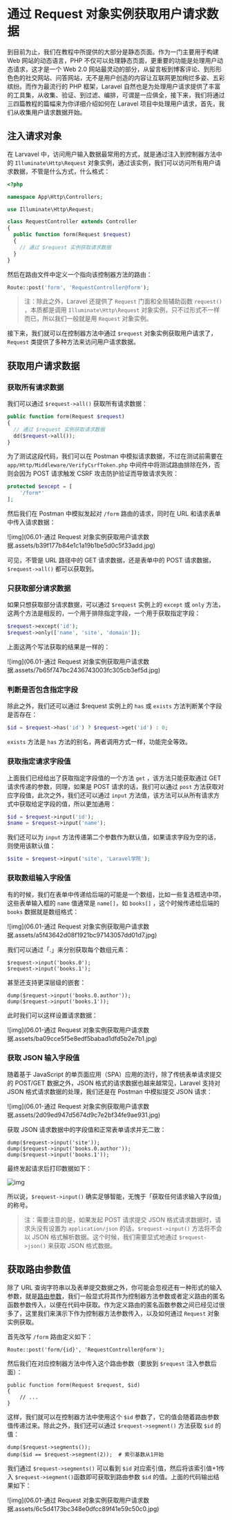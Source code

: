 # 通过 Request 对象实例获取用户请求数据

到目前为止，我们在教程中所提供的大部分是静态页面。作为一门主要用于构建 Web 网站的动态语言，PHP 不仅可以处理静态页面，更重要的功能是处理用户动态请求，这才是一个 Web 2.0 网站最灵动的部分，从留言板到博客评论、到形形色色的社交网站、问答网站，无不是用户创造的内容让互联网更加绚烂多姿、五彩缤纷。而作为最流行的 PHP 框架，Laravel 自然也是为处理用户请求提供了丰富的工具集，从收集、验证、到过滤、编排，可谓是一应俱全，接下来，我们将通过三四篇教程的篇幅来为你详细介绍如何在 Laravel 项目中处理用户请求，首先，我们从收集用户请求数据开始。

## 注入请求对象

在 Larvavel 中，访问用户输入数据最常用的方式，就是通过注入到控制器方法中的 `Illuminate\Http\Request` 对象实例，通过该实例，我们可以访问所有用户请求数据，不管是什么方式，什么格式：

```php
<?php

namespace App\Http\Controllers;

use Illuminate\Http\Request;

class RequestController extends Controller
{
  public function form(Request $request)
  {
    // 通过 $request 实例获取请求数据
  }
}
```

然后在路由文件中定义一个指向该控制器方法的路由：

```php
Route::post('form', 'RequestController@form');
```

> 注：除此之外，Laravel 还提供了 `Request` 门面和全局辅助函数 `request()` ，本质都是调用 `Illuminate\Http\Request` 对象实例，只不过形式不一样而已，所以我们一般就是用 `Request` 对象实例。 

接下来，我们就可以在控制器方法中通过 `$request` 对象实例获取用户请求了，`Request` 类提供了多种方法来访问用户请求数据。

## 获取用户请求数据

### 获取所有请求数据

我们可以通过 `$request->all()` 获取所有请求数据：

```php
public function form(Request $request)
{
  // 通过 $request 实例获取请求数据
  dd($request->all());
}
```

为了测试这段代码，我们可以在 Postman 中模拟请求数据，不过在测试前需要在 `app/Http/Middleware/VerifyCsrfToken.php` 中间件中将测试路由排除在外，否则会因为 POST 请求触发 CSRF 攻击防护验证而导致请求失败：

```php
protected $except = [
    '/form*'
];
```

然后我们在 Postman 中模拟发起对 `/form` 路由的请求，同时在 URL 和请求表单中传入请求数据：

![img](06.01-通过 Request 对象实例获取用户请求数据.assets/b39f177b84e1c1a19b1be5d0c5f33add.jpg)

可见，不管是 URL 路径中的 GET 请求数据，还是表单中的 POST 请求数据，`$request->all()` 都可以获取到。

### 只获取部分请求数据

如果只想获取部分请求数据，可以通过 `$request` 实例上的 `except` 或 `only` 方法，这两个方法是相反的，一个用于排除指定字段，一个用于获取指定字段：

```php
$request->except('id');
$request->only(['name', 'site', 'domain']);
```

上面这两个写法获取的结果是一样的：

![img](06.01-通过 Request 对象实例获取用户请求数据.assets/7b65f747bc2436743003fc305cb3ef5d.jpg)

### 判断是否包含指定字段

除此之外，我们还可以通过 $request 实例上的 `has` 或 `exists` 方法判断某个字段是否存在：

```php
$id = $request->has('id') ? $request->get('id') : 0;
```

`exists` 方法是 `has` 方法的别名，两者调用方式一样，功能完全等效。

### 获取指定请求字段值

上面我们已经给出了获取指定字段值的一个方法 `get` ，该方法只能获取通过 GET 请求传递的参数，同理，如果是 POST 请求的话，我们可以通过 `post` 方法获取对应字段值，此次之外，我们还可以通过 `input` 方法值，该方法可以从所有请求方式中获取给定字段的值，所以更加通用：

```php
$id = $request->input('id');
$name = $request->input('name');
```

我们还可以为 `input` 方法传递第二个参数作为默认值，如果请求字段为空的话，则使用该默认值：

```php
$site = $request->input('site', 'Laravel学院');
```

### 获取数组输入字段值

有的时候，我们在表单中传递给后端的可能是一个数组，比如一些复选框选中项，这些表单输入框的 `name` 值通常是 `name[]`，如 `books[]` ，这个时候传递给后端的 `books` 数据就是数组格式：

![img](06.01-通过 Request 对象实例获取用户请求数据.assets/a5f43642d08f1921bc97143057dd01d7.jpg)

我们可以通过「.」来分别获取每个数组元素：

```
$request->input('books.0');
$request->input('books.1');
```

甚至还支持更深层级的嵌套：

```
dump($request->input('books.0.author'));
dump($request->input('books.1'));
```

此时我们可以这样设置请求数据：

![img](06.01-通过 Request 对象实例获取用户请求数据.assets/ba09cce5f5e8edf5babad1dfd5b2e7b1.jpg)

### 获取 JSON 输入字段值

随着基于 JavaScript 的单页面应用（SPA）应用的流行，除了传统表单请求提交的 POST/GET 数据之外，JSON 格式的请求数据也越来越常见，Laravel 支持对 JSON 格式请求数据的处理，我们还是在 Postman 中模拟提交 JSON 请求：

![img](06.01-通过 Request 对象实例获取用户请求数据.assets/2d09ed947d5674d9c7e2bf34fe9ae931.jpg)

获取 JSON 请求数据中的字段值和正常表单请求并无二致：

```
dump($request->input('site'));
dump($request->input('books.0.author'));
dump($request->input('books.1'));
```

最终发起请求后打印数据如下：

![img](https://static.laravelacademy.org/wp-content/uploads/2018/11/4e4ca14dad1d2c9f614cdd215cf8a43c.jpg)

所以说，`$request->input()` 确实足够智能，无愧于「获取任何请求输入字段值」的称号。

> 注：需要注意的是，如果发起 POST 请求提交 JSON 格式请求数据时，请求头没有设置为 `application/json` 的话，`$request->input()` 方法将不会以 JSON 格式解析数据。这个时候，我们需要显式地通过 `$request->json()` 来获取 JSON 格式数据。

## 获取路由参数值

除了 URL 查询字符串以及表单提交数据之外，你可能会忽视还有一种形式的输入参数，就是[路由参数](https://laravelacademy.org/post/9611.html#toc_3)，我们一般显式将其作为控制器方法参数或者定义路由的匿名函数参数传入，以便在代码中获取。作为定义路由的匿名函数参数之间已经见过很多了，这里我们来演示下作为控制器方法参数传入，以及如何通过 `Request` 对象实例获取。

首先改写 `/form` 路由定义如下：

```
Route::post('form/{id}', 'RequestController@form');
```

然后我们在对应控制器方法中传入这个路由参数（要放到 `$request` 注入参数后面）：

```
public function form(Request $request, $id)
{
    // ...
}
```

这样，我们就可以在控制器方法中使用这个 `$id` 参数了，它的值会随着路由参数值传递过来。除此之外，我们还可以通过 `$request->segment()` 方法获取 `$id` 的值：

```
dump($request->segments());
dump($id == $request->segment(2));  # 索引基数从1开始
```

我们通过 `$request->segments()` 可以看到 `$id` 对应索引值，然后将该索引值+1传入 `$request->segment()`函数即可获取到路由参数 `$id` 的值。上面的代码输出结果如下：

![img](06.01-通过 Request 对象实例获取用户请求数据.assets/6c5d4173bc348e0dfcc89f41e59c50c0.jpg)